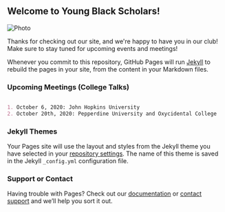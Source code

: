 ## Welcome to Young Black Scholars!  

![Photo](https://images.app.goo.gl/2duXAuGxrrYcn5qg9)

Thanks for checking out our site, and we're happy to have you in our club! Make sure to stay tuned for upcoming events and meetings!

Whenever you commit to this repository, GitHub Pages will run [Jekyll](https://jekyllrb.com/) to rebuild the pages in your site, from the content in your Markdown files.

### Upcoming Meetings (College Talks)

```markdown

1. October 6, 2020: John Hopkins University
2. October 20th, 2020: Pepperdine University and Oxycidental College

```

### Jekyll Themes

Your Pages site will use the layout and styles from the Jekyll theme you have selected in your [repository settings](https://github.com/PrinceOsaji/WHS-Young-Black-Scholars-YBS-/settings). The name of this theme is saved in the Jekyll `_config.yml` configuration file.

### Support or Contact

Having trouble with Pages? Check out our [documentation](https://docs.github.com/categories/github-pages-basics/) or [contact support](https://github.com/contact) and we’ll help you sort it out.

